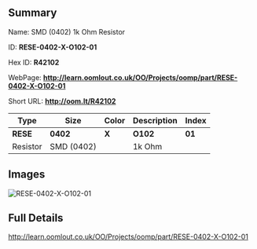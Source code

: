 

## Summary
 
Name:  SMD (0402) 1k Ohm Resistor 

ID: __RESE-0402-X-O102-01__

Hex ID: __R42102__

WebPage: __http://learn.oomlout.co.uk/OO/Projects/oomp/part/RESE-0402-X-O102-01__

Short URL: __http://oom.lt/R42102__


| Type   | Size   | Color   | Description   | Index   |    
| ----- | ------   | ------   | -----   | ----   |    
| __RESE__   					| __0402__   					| __X__    						| __O102__    					| __01__ |    
| Resistor		| SMD (0402)	| 		| 1k Ohm	| 	|

## Images
![RESE-0402-X-O102-01](http://oomlout.com/oomp-gen/parts/RESE-0402-X-O102-01/RESE-0402-X-O102-01_420.jpg)

## Full Details

 http://learn.oomlout.co.uk/OO/Projects/oomp/part/RESE-0402-X-O102-01

